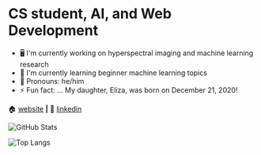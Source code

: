 # CS student, AI, and Web Development

- 🖥  I'm currently working on hyperspectral imaging and machine learning research
- 🌱  I'm currently learning beginner machine learning topics
- 🙂  Pronouns: he/him
- ⚡  Fun fact: ... My daughter, Eliza, was born on December 21, 2020!

🏠 [website][website] **|**
👔 [linkedin][linkedin]

<img alt="GitHub Stats"
         src="https://github-readme-stats.vercel.app/api?username=michaelnavs&show_icons=true&theme=default&hide_border=true" />
         

![Top Langs](https://github-readme-stats.vercel.app/api/top-langs/?username=michaelnavs&theme=buefy&layout=compact)

[website]: https://michaelnavarro.io
[linkedin]: https://www.linkedin.com/in/michael-navarro-297438167/
